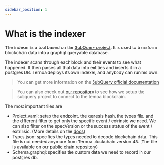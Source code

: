 ```yaml
---
sidebar_position: 1
---
```


# What is the indexer

The indexer is a tool based on the [SubQuery project](https://doc.subquery.network/). It is used to transform blockchain data into a graphql queryable database.

The indexer scans through each block and their events to see what happened. It then parses all that data into entities and inserts it in a postgres DB.
Ternoa deploys its own indexer, and anybody can run his own. 

> You can get more information on the [SubQuery official documentation](https://doc.subquery.network/faqs/faqs/)

> You can also check out [our repository](https://github.com/capsule-corp-ternoa/ternoa-subql) to see how we setup the subquery project to connect to the ternoa blockchain.

The most important files are 
-	Project.yaml: setup the endpoint, the genesis hash, the types file, and the different filter to get only the specific event / extrinsic we need. We can also filter on the specVersion or the success status of the event / extrinsic. (More details on the [docs](https://doc.subquery.network/create/manifest/))
-	Types.json: specifies the types needed to decode blockchain data. This file is not needed anymore from Ternoa blockchain version 43. (The file is available on our [public chain repository](https://github.com/capsule-corp-ternoa/chain/tree/main/types))
-	Schema.graphql: specifies the custom data we need to record in our postgres db.
